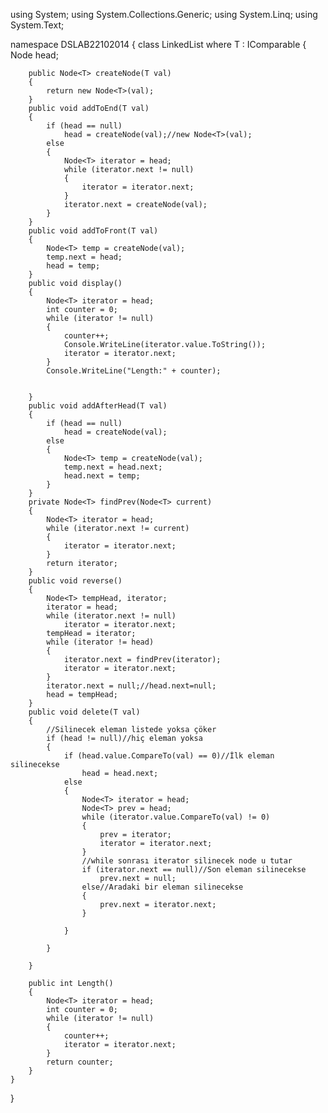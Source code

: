 using System;
using System.Collections.Generic;
using System.Linq;
using System.Text;

namespace DSLAB22102014
{
    class LinkedList<T> where T : IComparable
    {
        Node<T> head;

        public Node<T> createNode(T val)
        {
            return new Node<T>(val);
        }
        public void addToEnd(T val)
        {
            if (head == null)
                head = createNode(val);//new Node<T>(val);
            else
            {
                Node<T> iterator = head;
                while (iterator.next != null)
                {
                    iterator = iterator.next;
                }
                iterator.next = createNode(val);
            }
        }
        public void addToFront(T val)
        {
            Node<T> temp = createNode(val);
            temp.next = head;
            head = temp;
        }
        public void display()
        {
            Node<T> iterator = head;
            int counter = 0;
            while (iterator != null)
            {
                counter++;
                Console.WriteLine(iterator.value.ToString());
                iterator = iterator.next;
            }
            Console.WriteLine("Length:" + counter);


        }
        public void addAfterHead(T val)
        {
            if (head == null)
                head = createNode(val);
            else
            {
                Node<T> temp = createNode(val);
                temp.next = head.next;
                head.next = temp;
            }
        }
        private Node<T> findPrev(Node<T> current)
        {
            Node<T> iterator = head;
            while (iterator.next != current)
            {
                iterator = iterator.next;
            }
            return iterator;
        }
        public void reverse()
        {
            Node<T> tempHead, iterator;
            iterator = head;
            while (iterator.next != null)
                iterator = iterator.next;
            tempHead = iterator;
            while (iterator != head)
            {
                iterator.next = findPrev(iterator);
                iterator = iterator.next;
            }
            iterator.next = null;//head.next=null;
            head = tempHead;
        }
        public void delete(T val)
        {
            //Silinecek eleman listede yoksa çöker
            if (head != null)//hiç eleman yoksa
            {
                if (head.value.CompareTo(val) == 0)//İlk eleman silinecekse
                    head = head.next;
                else
                {
                    Node<T> iterator = head;
                    Node<T> prev = head;
                    while (iterator.value.CompareTo(val) != 0)
                    {
                        prev = iterator;
                        iterator = iterator.next;
                    }
                    //while sonrası iterator silinecek node u tutar
                    if (iterator.next == null)//Son eleman silinecekse
                        prev.next = null;
                    else//Aradaki bir eleman silinecekse
                    {
                        prev.next = iterator.next;
                    }

                }

            }

        }

        public int Length()
        {
            Node<T> iterator = head;
            int counter = 0;
            while (iterator != null)
            {
                counter++;
                iterator = iterator.next;
            }
            return counter;
        }
    }
}
